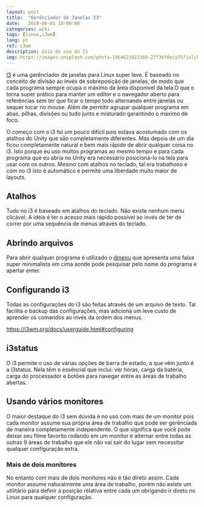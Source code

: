 ```yaml
---
layout: post
title:  "Gerênciador de Janelas I3"
date:   2018-06-01 18:00:00
categories: wiki
tags: [linux,i3wm]
lang: pt
ref: i3wm
description: Guia de uso do I3
img: https://images.unsplash.com/photo-1464621922360-27f3bf0eca75?ixlib=rb-0.3.5&ixid=eyJhcHBfaWQiOjEyMDd9&s=1da640fd13656dc6e05c790366bd7c8b&auto=format&fit=crop&w=1051&q=80
---
```


[I3](https://i3wm.org) é uma gerênciador de janelas para Linux super leve. É baseado no conceito de divisão ao invés de sobreposição de janelas, de modo que cada programa sempre ocupa o máximo da área disponível da tela.O que o torna super prático para manter um editor e o navegador aberto para referências sem ter que ficar o tempo todo alternando entre janelas ou sequer tocar no mouse. Além de permitir agrupar qualquer programa em abas, pilhas, divisões ou tudo junto e misturado garantindo o máximo de foco.

O começo com o i3 foi um pouco difícil pois estava acostumado com os atalhos do Unity que são completamente diferentes. Mas depois de um dia ficou completamente natural e bem mais rápido de abrir qualquer coisa no i3. Isto porque eu uso muitos programas ao mesmo tempo e para cada programa que eu abria no Unity era necessário posicioná-lo na tela para usar com os outros. Mesmo com atalhos no teclado, tal era trabalhoso e com no i3 isto é automático e permite uma liberdade muito maior de layouts.

## Atalhos

Tudo no i3 é baseado em atalhos do teclado. Não existe nenhum menu clicável. A idéia é ter o acesso mais rápido possível ao invés de ter de correr por uma sequência de menus através do teclado.

## Abrindo arquivos

Para abrir qualquer programa é utilizado o [dmenu](https://i3wm.org/docs/userguide.html#_opening_other_applications) que apresenta uma faixa super minimalista em cima aonde pode pesquisar pelo nome do programa e apertar enter.

## Configurando i3

Todas as configurações do i3 são feitas através de um arquivo de texto. Tal facilita o backup das configurações, mas adiciona um leve custo de aprender os comandos ao invés da ordem dos menus.

https://i3wm.org/docs/userguide.html#configuring

## i3status

O i3 permite o uso de várias opções de barra de estado, a que vêm junto é a i3status. Nela têm o essêncial que inclui: ver horas, carga da bateria, carga do processador e botões para navegar entre as áreas de trabalho abertas.

## Usando vários monitores

O maior destaque do i3 sem dúvida é no uso com mais de um monitor pois cada monitor assume sua própria área de trabalho que pode ser gerênciada de maneira completamente independente. O que significa que você pode deixar seu filme favorito rodando em um monitor e alternar entre todas as outras 9 áreas de trabalho que ele não vai sair do lugar sem necessitar qualquer configuração extra.

### Mais de dois monitores

No entanto com mais de dois monitores não é tão direto assim. Cada monitor assume naturalmente uma área de trabalho, porém não existe um utilitário para definir a posição relativa entre cada um obrigando ir direto no Linux para qualquer configuração.
